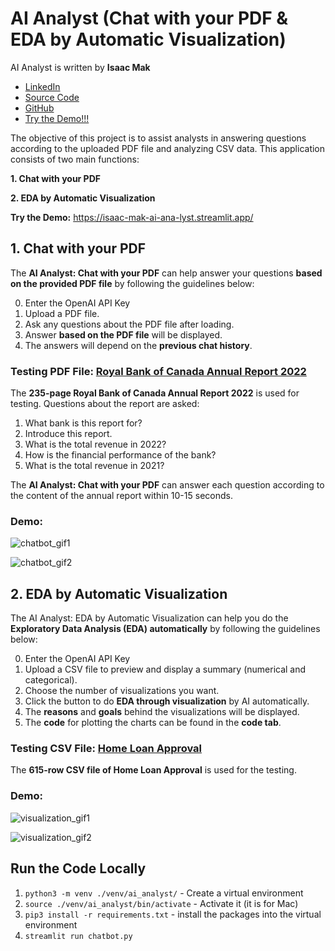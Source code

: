 # AI Analyst (Chat with your PDF & EDA by Automatic Visualization)
AI Analyst is written by **Isaac Mak**
- [LinkedIn](https://www.linkedin.com/in/isaac-ccmak/)
- [Source Code](https://github.com/ccmak514/ai-analyst)
- [GitHub](https://github.com/ccmak514)
- [Try the Demo!!!](https://isaac-mak-ai-ana-lyst.streamlit.app/)

The objective of this project is to assist analysts in answering questions according to the uploaded PDF file and analyzing CSV data.
This application consists of two main functions:

**1. Chat with your PDF**

**2. EDA by Automatic Visualization**

**Try the Demo:**
https://isaac-mak-ai-ana-lyst.streamlit.app/

## 1. Chat with your PDF

The **AI Analyst: Chat with your PDF** can help answer your questions **based on the provided PDF file** by following the guidelines below:

0. Enter the OpenAI API Key
1. Upload a PDF file.
2. Ask any questions about the PDF file after loading.
3. Answer **based on the PDF file** will be displayed.
4. The answers will depend on the **previous chat history**.

### Testing PDF File: [Royal Bank of Canada Annual Report 2022](https://www.rbc.com/investor-relations/_assets-custom/pdf/ar_2022_e.pdf)
The **235-page Royal Bank of Canada Annual Report 2022** is used for testing. Questions about the report are asked:
1. What bank is this report for?
2. Introduce this report.
3. What is the total revenue in 2022?
4. How is the financial performance of the bank?
5. What is the total revenue in 2021?

The **AI Analyst: Chat with your PDF** can answer each question according to the content of the annual report within 10-15 seconds.

### Demo:
![chatbot_gif1](https://github.com/ccmak514/ai-analyst/assets/101066418/b3b6a6cc-0609-4d3c-b88b-0696d77c5469)

![chatbot_gif2](https://github.com/ccmak514/ai-analyst/assets/101066418/2df3e59b-eb13-4b50-8746-b05484e67278)

## 2. EDA by Automatic Visualization

The AI Analyst: EDA by Automatic Visualization can help you do the **Exploratory Data Analysis (EDA) automatically** by following the guidelines below:

0. Enter the OpenAI API Key
1. Upload a CSV file to preview and display a summary (numerical and categorical).
2. Choose the number of visualizations you want.
3. Click the button to do **EDA through visualization** by AI automatically.
4. The **reasons** and **goals** behind the visualizations will be displayed.
5. The **code** for plotting the charts can be found in the **code tab**.

### Testing CSV File: [Home Loan Approval](https://www.kaggle.com/datasets/rishikeshkonapure/home-loan-approval?select=loan_sanction_train.csv)
The **615-row CSV file of Home Loan Approval** is used for the testing. 

### Demo:
![visualization_gif1](https://github.com/ccmak514/ai-analyst/assets/101066418/34a7a679-7320-4ee1-8087-d3a65f1e395c)

![visualization_gif2](https://github.com/ccmak514/ai-analyst/assets/101066418/49d78e2a-ad84-4482-870b-96d24da56e80)

## Run the Code Locally
1. `python3 -m venv ./venv/ai_analyst/` - Create a virtual environment
2. `source ./venv/ai_analyst/bin/activate` - Activate it (it is for Mac)
3. `pip3 install -r requirements.txt` - install the packages into the virtual environment
4. `streamlit run chatbot.py`

